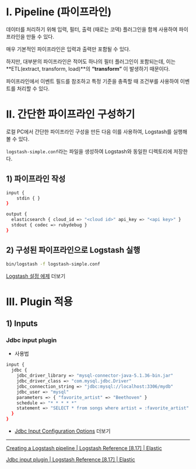 # I. Pipeline (파이프라인)

데이터를 처리하기 위해 입력, 필터, 출력 (때로는 코덱) 플러그인을 함께 사용하여 파이프라인을 만들 수 있다.

매우 기본적인 파이프라인은 입력과 출력만 포함될 수 있다. 

하지만, 대부분의 파이프라인은 적어도 하나의 필터 플러그인이 포함되는데, 이는 **ETL(extract, transform, load)**의 **“transform”** 이 발생하기 때문이다. 

파이프라인에서 이벤트 필드를 참조하고 특정 기준을 충족할 때 조건부를 사용하여 이벤트를 처리할 수 있다. 

# II. 간단한 파이프라인 구성하기

로컬 PC에서 간단한 파이프라인 구성을 만든 다음 이를 사용하여, Logstash를 실행해볼 수 있다. 

`logstash-simple.conf`라는 파일을 생성하여 Logstash와 동일한 디렉토리에 저장한다. 

## 1) 파이프라인 작성

```bash
input { 
	stdin { } 
}

output {
  elasticsearch { cloud_id => "<cloud id>" api_key => "<api key>" }
  stdout { codec => rubydebug }
}
```

## 2) 구성된 파이프라인으로 Logstash 실행

```bash
bin/logstash -f logstash-simple.conf
```

[Logstash 설정 에제](https://www.elastic.co/guide/en/logstash/current/config-examples.html) 더보기

# III. Plugin 적용

## 1) Inputs

### Jdbc input plugin

- 사용법

```bash
input {
  jdbc {
    jdbc_driver_library => "mysql-connector-java-5.1.36-bin.jar"
    jdbc_driver_class => "com.mysql.jdbc.Driver"
    jdbc_connection_string => "jdbc:mysql://localhost:3306/mydb"
    jdbc_user => "mysql"
    parameters => { "favorite_artist" => "Beethoven" }
    schedule => "* * * * *"
    statement => "SELECT * from songs where artist = :favorite_artist"
  }
}
```

- [Jdbc Input Configuration Options](https://www.elastic.co/guide/en/logstash/8.17/plugins-inputs-jdbc.html#plugins-inputs-jdbc-options) 더보기

---

[Creating a Logstash pipeline | Logstash Reference [8.17] | Elastic](https://www.elastic.co/guide/en/logstash/current/configuration.html)

[Jdbc input plugin | Logstash Reference [8.17] | Elastic](https://www.elastic.co/guide/en/logstash/8.17/plugins-inputs-jdbc.html)
